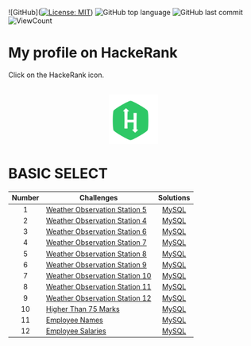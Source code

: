 ![GitHub]([![License: MIT](https://img.shields.io/badge/License-MIT-yellow.svg)](https://opensource.org/licenses/MIT))
![GitHub top language](https://img.shields.io/github/languages/top/lephanthutra/SQL-HackeRank?style=flat)
![GitHub last commit](https://img.shields.io/github/last-commit/lephanthutra/SQL-HackeRank?style=flat)
![ViewCount](https://views.whatilearened.today/views/github/lephanthutra/SQL-HackeRank.svg?cache=remove)

# My profile on HackeRank

Click on the HackeRank icon.
<p align="center">  
	<br> 
	<a href="https://www.hackerrank.com/lpttra_iu_itds">
        <img height=100 src="https://github.com/lephanthutra/SQL-HackeRank/blob/main/hackerrank.svg"> 
    </a>
    <br>
</p>


# BASIC SELECT

| Number | Challenges | Solutions |
|:------:|------------|:---------:|
| 1 | [Weather Observation Station 5](https://www.hackerrank.com/challenges/weather-observation-station-5/problem) | [MySQL](Weather%20Observation%20Station%205.sql)|
| 2 | [Weather Observation Station 4](https://www.hackerrank.com/challenges/weather-observation-station-4/problem) | [MySQL](Weather%20Observation%20Station%204.sql)|
| 3 | [Weather Observation Station 6](https://www.hackerrank.com/challenges/weather-observation-station-6/problem) | [MySQL](Weather%20Observation%20Station%206.sql)|
| 4 | [Weather Observation Station 7](https://www.hackerrank.com/challenges/weather-observation-station-7/problem) | [MySQL](Weather%20Observation%20Station%207.sql)|
| 5 | [Weather Observation Station 8](https://www.hackerrank.com/challenges/weather-observation-station-8/problem) | [MySQL](Weather%20Observation%20Station%208.sql)|
| 6 | [Weather Observation Station 9](https://www.hackerrank.com/challenges/weather-observation-station-9/problem) | [MySQL](Weather%20Observation%20Station%209.sql)|
| 7 | [Weather Observation Station 10](https://www.hackerrank.com/challenges/weather-observation-station-10/problem) | [MySQL](Weather%20Observation%20Station%10.sql)|
| 8 | [Weather Observation Station 11](https://www.hackerrank.com/challenges/weather-observation-station-11/problem) | [MySQL](Weather%20Observation%20Station%11.sql)|
| 9 | [Weather Observation Station 12](https://www.hackerrank.com/challenges/weather-observation-station-12/problem) | [MySQL](Weather%20Observation%20Station%12.sql)|
| 10 | [Higher Than 75 Marks](https://www.hackerrank.com/challenges/more-than-75-marks/problem) | [MySQL](Higher%20Than%2075%20Marks.sql)|
| 11 | [Employee Names](https://www.hackerrank.com/challenges/name-of-employees/problem) | [MySQL](Employee%20Names.sql)|
| 12 | [Employee Salaries](https://www.hackerrank.com/challenges/salary-of-employees/problem) | [MySQL](Employee%20Salaries.sql)|
